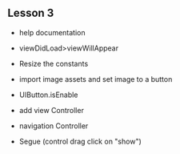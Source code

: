 






## Lesson 3


* help documentation
* viewDidLoad>viewWillAppear
* Resize the constants
* import image assets and set image to a button
* UIButton.isEnable

* add view Controller
* navigation Controller
* Segue (control drag click on "show")
